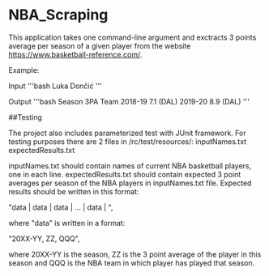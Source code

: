 # NBA_Scraping

This application takes one command-line argument and exctracts 3 points average per season of a given player from the website https://www.basketball-reference.com/.

Example:

Input
'''bash
Luka Dončić
'''

Output
'''bash
Season       3PA      Team
2018-19      7.1      (DAL)
2019-20      8.9      (DAL)
'''








##Testing

The project also includes parameterized test with JUnit framework. For testing purposes there are 2 files in /rc/test/resources/:
inputNames.txt
expectedResults.txt

inputNames.txt should contain names of current NBA basketball players, one in each line.
expectedResults.txt should contain expected 3 point averages per season of the NBA players in inputNames.txt file. Expected results should be written in this format:

"data | data | data | ... | data | ",

where "data" is written in a format:

"20XX-YY, ZZ, QQQ",

where 20XX-YY is the season, ZZ is the 3 point average of the player in this season and QQQ is the NBA team in which player has played that season.
